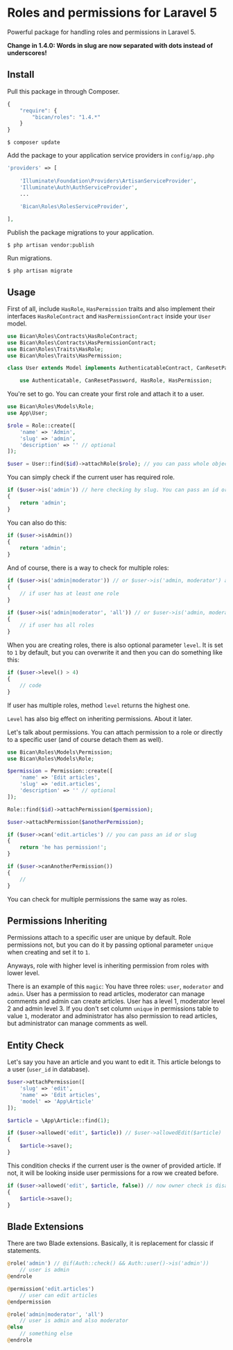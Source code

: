 # Roles and permissions for Laravel 5

Powerful package for handling roles and permissions in Laravel 5.

**Change in 1.4.0: Words in slug are now separated with dots instead of underscores!**

## Install

Pull this package in through Composer.

```js
{
    "require": {
        "bican/roles": "1.4.*"
    }
}
```

    $ composer update

Add the package to your application service providers in `config/app.php`

```php
'providers' => [
    
    'Illuminate\Foundation\Providers\ArtisanServiceProvider',
    'Illuminate\Auth\AuthServiceProvider',
    ...
    
    'Bican\Roles\RolesServiceProvider',

],
```

Publish the package migrations to your application.

    $ php artisan vendor:publish

Run migrations.

    $ php artisan migrate

## Usage

First of all, include `HasRole`, `HasPermission` traits and also implement their interfaces `HasRoleContract` and `HasPermissionContract` inside your `User` model.

```php
use Bican\Roles\Contracts\HasRoleContract;
use Bican\Roles\Contracts\HasPermissionContract;
use Bican\Roles\Traits\HasRole;
use Bican\Roles\Traits\HasPermission;

class User extends Model implements AuthenticatableContract, CanResetPasswordContract, HasRoleContract, HasPermissionContract {

	use Authenticatable, CanResetPassword, HasRole, HasPermission;
```

You're set to go. You can create your first role and attach it to a user.

```php
use Bican\Roles\Models\Role;
use App\User;

$role = Role::create([
    'name' => 'Admin',
    'slug' => 'admin',
    'description' => '' // optional
]);

$user = User::find($id)->attachRole($role); // you can pass whole object, or just id
```

You can simply check if the current user has required role.

```php
if ($user->is('admin')) // here checking by slug. You can pass an id or slug
{
    return 'admin';
}
```

You can also do this:

```php
if ($user->isAdmin())
{
    return 'admin';
}

```

And of course, there is a way to check for multiple roles:

```php
if ($user->is('admin|moderator')) // or $user->is('admin, moderator') and also $user->is(['admin', 'moderator'])
{
    // if user has at least one role
}

if ($user->is('admin|moderator', 'all')) // or $user->is('admin, moderator', 'all') and also $user->is(['admin', 'moderator'], 'all')
{
    // if user has all roles
}
```

When you are creating roles, there is also optional parameter `level`. It is set to `1` by default, but you can overwrite it and then you can do something like this:
 
```php
if ($user->level() > 4)
{
    // code
}
```

If user has multiple roles, method `level` returns the highest one.

`Level` has also big effect on inheriting permissions. About it later.

Let's talk about permissions. You can attach permission to a role or directly to a specific user (and of course detach them as well).

```php
use Bican\Roles\Models\Permission;
use Bican\Roles\Models\Role;

$permission = Permission::create([
    'name' => 'Edit articles',
    'slug' => 'edit.articles',
    'description' => '' // optional
]);

Role::find($id)->attachPermission($permission);

$user->attachPermission($anotherPermission);

if ($user->can('edit.articles') // you can pass an id or slug
{
    return 'he has permission!';
}

if ($user->canAnotherPermission())
{
    //
}

```

You can check for multiple permissions the same way as roles.

## Permissions Inheriting

Permissions attach to a specific user are unique by default. Role permissions not, but you can do it by passing optional parameter `unique` when creating and set it to `1`.

Anyways, role with higher level is inheriting permission from roles with lower level.

There is an example of this `magic`: You have three roles: `user`, `moderator` and `admin`. User has a permission to read articles, moderator can manage comments and admin can create articles. User has a level 1, moderator level 2 and admin level 3. If you don't set column `unique` in permissions table to value `1`, moderator and administrator has also permission to read articles, but administrator can manage comments as well.

## Entity Check

Let's say you have an article and you want to edit it. This article belongs to a user (`user_id` in database).

```php
$user->attachPermission([
    'slug' => 'edit',
    'name' => 'Edit articles',
    'model' => 'App\Article'
]);

$article = \App\Article::find(1);

if ($user->allowed('edit', $article)) // $user->allowedEdit($article)
{
    $article->save();
}
```

This condition checks if the current user is the owner of provided article. If not, it will be looking inside user permissions for a row we created before.

```php
if ($user->allowed('edit', $article, false)) // now owner check is disabled
{
    $article->save();
}
```

## Blade Extensions

There are two Blade extensions. Basically, it is replacement for classic if statements.

```php
@role('admin') // @if(Auth::check() && Auth::user()->is('admin'))
    // user is admin
@endrole

@permission('edit.articles')
    // user can edit articles
@endpermission

@role('admin|moderator', 'all')
    // user is admin and also moderator
@else
    // something else
@endrole
```